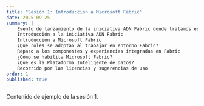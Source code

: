 ```yaml
---
title: "Sesión 1: Introducción a Microsoft Fabric"
date: 2025-09-25
summary: |
	Evento de lanzamiento de la iniciativa ADN Fabric donde tratamos estos temas:
	Introducción a la iniciativa ADN Fabric
	Introducción a Microsoft Fabric
	¿Qué roles se adoptan al trabajar en entorno Fabric?
	Repaso a los componentes y experiencias integradas en Fabric
	¿Cómo se habilita Microsoft Fabric?
	¿Qué es la Plataforma Inteligente de Datos?
	Recorrido por las licencias y sugerencias de uso
order: 1
published: true
---
```


Contenido de ejemplo de la sesión 1.
